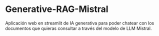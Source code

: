 # Generative-RAG-Mistral

Aplicación web en streamlit de IA generativa para poder chatear con los documentos que quieras consultar a través del modelo de LLM Mistral.
